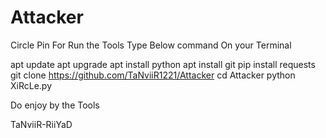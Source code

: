 # Attacker
Circle Pin
For Run the Tools
Type Below command On your Terminal

apt update
apt upgrade
apt install python
apt install git
pip install requests
git clone https://github.com/TaNviiR1221/Attacker
cd Attacker
python XiRcLe.py

Do enjoy by the Tools



TaNviiR-RiiYaD
